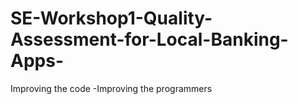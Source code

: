 # SE-Workshop1-Quality-Assessment-for-Local-Banking-Apps-
Improving the code -Improving the programmers
